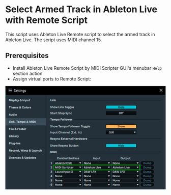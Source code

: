 # Select Armed Track in Ableton Live with Remote Script

This script uses Ableton Live Remote script to select the armed track in 
Ableton Live. The script uses MIDI channel 15.

## Prerequisites

- Install Ableton Live Remote Script by MIDI Scripter GUI's menubar `Help` section action.
- Assign virtual ports to Remote Script:

![Ableton Live settings](/examples/ableton_select_armed_track_with_remote_script/ableton_settings.png)
